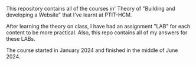 This repository contains all of the courses in' Theory of "Building and developing a Website" that I've learnt at PTIT-HCM.

After learning the theory on class, I have had an assignment "LAB" for each content to be more practical. 
Also, this repo contains all of my answers for these LABs.



The course started in January 2024 and finished in the middle of June 2024.
